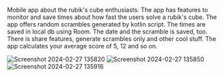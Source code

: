 Mobile app about the rubik's cube enthusiasts. The app has features to monitor and save times about how fast the users solve a rubik's cube. The app offers random scrambles generated by kotlin script. The times are saved in local db using Room. The date and the scramble is saved, too. There is share features, generate scrambles only and other cool stuff.
The app calculates your average score of 5, 12 and so on. 

![Screenshot 2024-02-27 135820](https://github.com/spasko123/Rubik-Cube-Stopwatch/assets/115783465/93a23444-c63a-49d2-811c-70c5e08e3ff9)
![Screenshot 2024-02-27 135850](https://github.com/spasko123/Rubik-Cube-Stopwatch/assets/115783465/ab4c46f0-ab84-4efb-b4a7-688a2600695a)
![Screenshot 2024-02-27 135916](https://github.com/spasko123/Rubik-Cube-Stopwatch/assets/115783465/520d2fd7-b6cf-431c-9405-a86b9afbc767)

